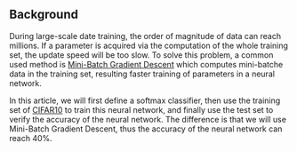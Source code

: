 ﻿## Background

During large-scale date training, the order of magnitude of data can reach millions. If a parameter is acquired via the computation of the whole training set, the update speed will be too slow. To solve this problem, a common used method is [Mini-Batch Gradient Descent](https://en.wikipedia.org/wiki/Stochastic_gradient_descent) which computes mini-batche data in the training set, resulting faster training of parameters in a neural network.

In this article, we will first define a softmax classifier, then use the training set of [CIFAR10](https://www.cs.toronto.edu/~kriz/cifar.html) to train this neural network, and finally use the test set to verify the accuracy of the neural network. The difference is that we will use Mini-Batch Gradient Descent, thus the accuracy of the neural network can reach 40%.
